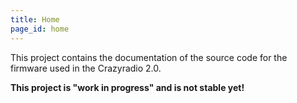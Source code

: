 ```yaml
---
title: Home
page_id: home
---
```


This project contains the documentation of the source code for the firmware used in the Crazyradio 2.0.

**This project is "work in progress" and is not stable yet!**
